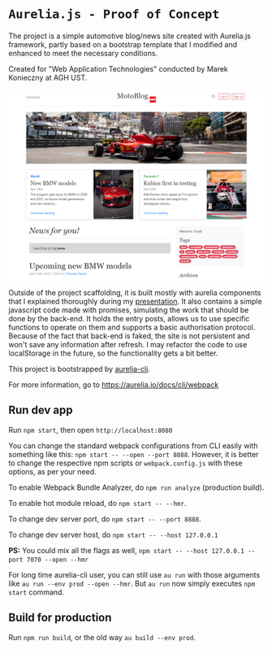 # `Aurelia.js - Proof of Concept`

The project is a simple automotive blog/news site created with Aurelia.js framework, partly based on a bootstrap template that I modified and enhanced to meet the necessary conditions.

Created for "Web Application Technologies" conducted by Marek Konieczny at AGH UST. ​ 

![alt text](https://github.com/nerooc/Aurelia.js-PoC/blob/master/Presentation/Images/project.png)


Outside of the project scaffolding, it is built mostly with aurelia components that I explained thoroughly during my [presentation](https://github.com/nerooc/Aurelia.js-PoC/tree/master/Presentation). It also contains a simple javascript code made with promises, simulating the work that should be done by the back-end. It holds the entry posts, allows us to use specific functions to operate on them and supports a basic authorisation protocol. Because of the fact that back-end is faked, the site is not persistent and won't save any information after refresh. I may refactor the code to use localStorage in the future, so the functionality gets a bit better.​


This project is bootstrapped by [aurelia-cli](https://github.com/aurelia/cli).

For more information, go to https://aurelia.io/docs/cli/webpack

## Run dev app

Run `npm start`, then open `http://localhost:8080`

You can change the standard webpack configurations from CLI easily with something like this: `npm start -- --open --port 8888`. However, it is better to change the respective npm scripts or `webpack.config.js` with these options, as per your need.

To enable Webpack Bundle Analyzer, do `npm run analyze` (production build).

To enable hot module reload, do `npm start -- --hmr`.

To change dev server port, do `npm start -- --port 8888`.

To change dev server host, do `npm start -- --host 127.0.0.1`

**PS:** You could mix all the flags as well, `npm start -- --host 127.0.0.1 --port 7070 --open --hmr`

For long time aurelia-cli user, you can still use `au run` with those arguments like `au run --env prod --open --hmr`. But `au run` now simply executes `npm start` command.

## Build for production

Run `npm run build`, or the old way `au build --env prod`.
